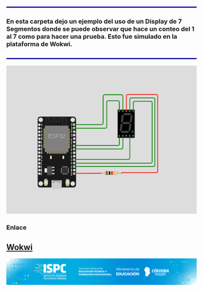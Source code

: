 ![line](/assets/line.png)
### En esta carpeta dejo un ejemplo del uso de un Display de 7 Segmentos donde se puede observar que hace un conteo del 1 al 7 como para hacer una prueba. Esto fue simulado en la plataforma de Wokwi.
![line](/assets/line.png)

![esquema](/assets/esquema7s.png)

### Enlace
## **[Wokwi](https://wokwi.com/projects/368550108576126977)**

![logo](/assets/Curso%20ISPC.png)
